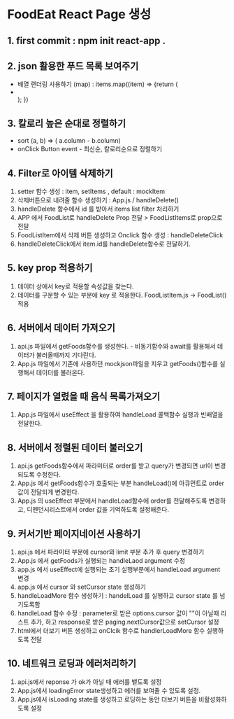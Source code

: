 # FoodEat React Page 생성

## 1. first commit : npm init react-app .

## 2. json 활용한 푸드 목록 보여주기

- 배열 랜더링 사용하기 (map) : items.map((item) => {return (<li></li>); })

## 3. 칼로리 높은 순대로 정렬하기

- sort (a, b) => ( a.column - b.column)
- onClick Button event - 최신순, 칼로리순으로 정렬하기

## 4. Filter로 아이템 삭제하기

1. setter 함수 생성 : item, setItems , default : mockItem
2. 삭제버튼으로 내려줄 함수 생성하기 : App.js / handleDelete()
3. handleDelete 함수에서 id 를 받아서 items list filter 처리하기
4. APP 에서 FoodList로 handleDelete Prop 전달 > FoodListItems로 prop으로 전달
5. FoodListItem에서 삭제 버튼 생성하고 Onclick 함수 생성 : handleDeleteClick
6. handleDeleteClick에서 item.id를 handleDelete함수로 전달하기.

## 5. key prop 적용하기

1. 데이터 상에서 key로 적용할 속성값을 찾는다.
2. 데이터를 구분할 수 있는 부분에 key 로 적용한다. FoodListItem.js -> FoodList() 적용

## 6. 서버에서 데이터 가져오기

1. api.js 파일에서 getFoods함수를 생성한다. - 비동기함수와 await를 활용해서 데이터가 불러올때까지 기다린다.
2. App.js 파일에서 기존에 사용하던 mockjson파일을 지우고 getFoods()함수를 실행해서 데이터를 불러온다.

## 7. 페이지가 열렸을 때 음식 목록가져오기

1. App.js 파일에서 useEffect 을 활용하여 handleLoad 콜백함수 실행과 빈배열을 전달한다.

## 8. 서버에서 정렬된 데이터 불러오기

1. api.js getFoods함수에서 파라미터로 order를 받고 query가 변경되면 url이 변경되도록 수정한다.
2. App.js 에서 getFoods함수가 호출되는 부분 handleLoad()에 아큐먼트로 order 값이 전달되게 변경한다.
3. App.js 의 useEffect 부분에서 handleLoad함수에 order를 전달해주도록 변경하고, 디펜던시리스트에서 order 값을 기억하도록 설정해준다.

## 9. 커서기반 페이지네이션 사용하기

1. api.js 에서 파라미터 부분에 cursor와 limit 부분 추가 후 query 변경하기
2. App.js 에서 getFoods가 실행되는 handleLaod argument 수정
3. app.js 에서 useEffect에 실행되는 초기 실행부분에서 handleLoad argument 변경
4. app.js 에서 cursor 와 setCursor state 생성하기
5. handleLoadMore 함수 생성하기 : handelLoad 를 실행하고 cursor state 를 넘기도록함
6. handleLoad 함수 수정 : parameter로 받은 options.cursor 값이 ""이 아닐때 리스트 추가, 하고 response로 받은 paging.nextCursor값으로 setCursor 설정
7. html에서 더보기 버튼 생성하고 onClcik 함수로 handlerLoadMore 함수 실행하도록 전달

## 10. 네트워크 로딩과 에러처리하기

1. api.js에서 reponse 가 ok가 아닐 때 에러를 뱉도록 설정
2. App.js에서 loadingError state생성하고 에러를 보여줄 수 있도록 설정.
3. App.js에서 isLoading state를 생성하고 로딩하는 동안 더보기 버튼을 비활성화하도록 설정

